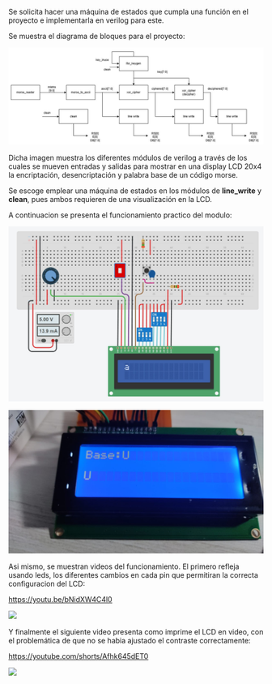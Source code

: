 Se solicita hacer una máquina de estados que cumpla una función en el proyecto e implementarla en verilog para este. 

Se muestra el diagrama de bloques para el proyecto:

![](Imagenes/Imagen_de_WhatsApp.jpg)

Dicha imagen muestra los diferentes módulos de verilog a través de los cuales se mueven entradas y salidas para mostrar en una display LCD 20x4 la encriptación, desencriptación y palabra base de un código morse.

Se escoge emplear una máquina de estados en los módulos de **line_write** y **clean**, pues ambos requieren de una visualización en la LCD.

A continuacion se presenta el funcionamiento practico del modulo:

![](Imagenes/Pasted%20image%2020250306174801.png)

![](../Pasted%20image%2020250306174825.png)

Asi mismo, se muestran videos del funcionamiento. El primero refleja usando leds, los diferentes cambios en cada pin que permitiran la correcta configuracion del LCD:

https://youtu.be/bNidXW4C4l0

![](https://youtu.be/bNidXW4C4l0)

Y finalmente el siguiente video presenta como imprime el LCD en video, con el problemática de que no se habia ajustado el contraste correctamente: 

https://youtube.com/shorts/Afhk645dET0

![](https://youtube.com/shorts/Afhk645dET0)

